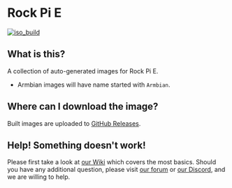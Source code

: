 # Rock Pi E
[![iso_build](https://github.com/radxa-build/rockpi-e/workflows/Build/badge.svg)](https://github.com/radxa-build/rockpi-e/actions/workflows/build.yml)

## What is this?

A collection of auto-generated images for Rock Pi E.

* Armbian images will have name started with `Armbian`.

## Where can I download the image?

Built images are uploaded to [GitHub Releases](https://github.com/radxa-build/rockpi-e/releases/latest).

## Help! Something doesn't work!

Please first take a look at [our Wiki](https://wiki.radxa.com/Home) which covers the most basics.
Should you have any additional question, please visit [our forum](https://rock.sh/go) or [our Discord](https://rock.sh/go), and we are willing to help.
